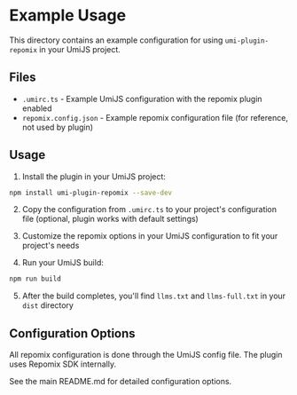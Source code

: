 # Example Usage

This directory contains an example configuration for using `umi-plugin-repomix` in your UmiJS project.

## Files

- `.umirc.ts` - Example UmiJS configuration with the repomix plugin enabled
- `repomix.config.json` - Example repomix configuration file (for reference, not used by plugin)

## Usage

1. Install the plugin in your UmiJS project:

```bash
npm install umi-plugin-repomix --save-dev
```

2. Copy the configuration from `.umirc.ts` to your project's configuration file (optional, plugin works with default settings)

3. Customize the repomix options in your UmiJS configuration to fit your project's needs

4. Run your UmiJS build:

```bash
npm run build
```

5. After the build completes, you'll find `llms.txt` and `llms-full.txt` in your `dist` directory

## Configuration Options

All repomix configuration is done through the UmiJS config file. The plugin uses Repomix SDK internally.

See the main README.md for detailed configuration options.

